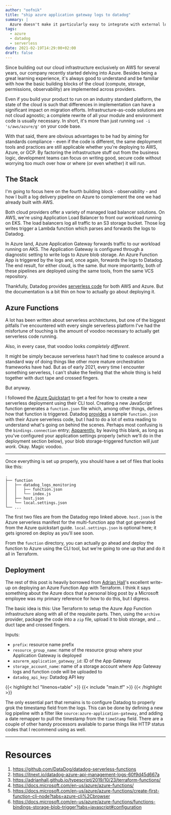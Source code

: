 ```yaml
---
author: "oofnik"
title: "ship azure application gateway logs to datadog"
summary: |
  Azure doesn't make it particularly easy to integrate with external logging and metrics providers. Here's one way to do it.
tags:
  - azure
  - datadog
  - serverless
date: 2021-02-19T14:29:00+02:00
draft: false
---
```


Since building out our cloud infrastructure exclusively on AWS for several years, our company recently started delving into Azure. Besides being a great learning experience, it's always good to understand and be familiar with how the basic building blocks of the cloud (compute, storage, permissions, observability) are implemented across providers.

Even if you build your product to run on an industry standard platform, the state of the cloud is such that differences in implementation can have a significant impact on migration efforts. Infrastructure-as-code solutions are not cloud agnostic; a complete rewrite of all your module and environment code is usually necessary. In short, it's more than just running `sed -i 's/aws/azure/g'` on your code base.

With that said, there are obvious advantages to be had by aiming for standards compliance - even if the code is different, the same deployment tools and practices are still applicable whether you're deploying to AWS, Azure, or GCP. By factoring the infrastructure stuff out from the business logic, development teams can focus on writing good, secure code without worrying too much over how or where (or even whether) it will run.

## The Stack

I'm going to focus here on the fourth building block - observability - and how I built a log delivery pipeline on Azure to complement the one we had already built with AWS.

Both cloud providers offer a variety of managed load balancer solutions. On AWS, we're using Application Load Balancer to front our workload running on EKS. The load balancers log all traffic to an S3 storage bucket. Those log writes trigger a Lambda function which parses and forwards the logs to Datadog.

In Azure land, Azure Application Gateway forwards traffic to our workload running on AKS. The Application Gateway is configured through a diagnostic setting to write logs to Azure blob storage. An Azure Function App is triggered by the logs and, once again, forwards the logs to Datadog. The end result, for either cloud, is the same. But more importantly, both of these pipelines are deployed using the same tools, from the same VCS repository.

Thankfully, Datadog provides [serverless code](https://github.com/DataDog/datadog-serverless-functions) for both AWS and Azure. But the documentation is a bit thin on how to actually go about deploying it.

## Azure Functions

A lot has been written about serverless architectures, but one of the biggest pitfalls I've encountered with every single serverless platform I've had the misfortune of touching is the amount of voodoo necessary to actually get serverless code running.

Also, in every case, that voodoo looks _completely different_. 

It might be simply because serverless hasn't had time to coalesce around a standard way of doing things like other more mature orchestration frameworks have had. But as of early 2021, every time I encounter something serverless, I can't shake the feeling that the whole thing is held together with duct tape and crossed fingers.

But anyway.

I followed the [Azure Quickstart](https://docs.microsoft.com/en-us/azure/azure-functions/create-first-function-cli-node?tabs=azure-cli%2Cbrowser) to get a feel for how to create a new serverless deployment using their CLI tool. Creating a new JavaScript function generates a `function.json` file which, among other things, defines how that function is triggered. Datadog [provides](https://github.com/DataDog/datadog-serverless-functions/tree/master/azure/blobs_logs_monitoring) a sample `function.json` with their Azure serverless code, but I had to do a lot of extra reading to understand what's going on behind the scenes. Perhaps most confusing is the `bindings.connection` entry; [Apparently](https://docs.microsoft.com/en-us/azure/azure-functions/functions-bindings-storage-blob-trigger?tabs=javascript#configuration), by leaving this blank, as long as you've configured your application settings properly (which we'll do in the deployment section below), your blob storage-triggered function will _just work_. Okay. Magic voodoo.

* * *

Once everything is set up properly, you should have a set of files that looks like this:

```shell
.
├── function
│   ├── datadog_logs_monitoring
│   │   ├── function.json
│   │   └── index.js
│   ├── host.json
│   └── local.settings.json
└── ...
```

The first two files are from the Datadog repo linked above. `host.json` is the Azure serverless manifest for the multi-function app that got generated from the Azure quickstart guide. `local.settings.json` is optional here; it gets ignored on deploy as you'll see soon.

From the `function` directory, you can actually go ahead and deploy the function to Azure using the CLI tool, but we're going to one up that and do it all in Terraform.

## Deployment

The rest of this post is heavily borrowed from [Adrian Hall](https://adrianhall.github.io/typescript/2019/10/23/terraform-functions/)'s excellent write-up on deploying an Azure Function App with Terraform. I think it says something about the Azure docs that a personal blog post by a Microsoft employee was my primary reference for how to do this, but I digress.

The basic idea is this: Use Terraform to setup the Azure App Function infrastructure along with all of the requisite parts. Then, using the `archive` provider, package the code into a `zip` file, upload it to blob storage, and ... duct tape and crossed fingers.

Inputs:
- `prefix`: resource name prefix
- `resource_group_name`: name of the resource group where your Application Gateway is deployed
- `azurerm_application_gateway_id`: ID of the App Gateway
- `storage_account_name`: name of a storage account where App Gateway logs and function code will be uploaded to
- `datadog_api_key`: Datadog API key

{{< highlight hcl "linenos=table" >}}
{{< include "main.tf" >}}
{{< /highlight >}}


The only essential part that remains is to configure Datadog to properly grok the timestamp field from the logs. This can be done by defining a new log pipeline with a filter like `source:azure-application-gateway`, and adding a date remapper to pull the timestamp from the `timeStamp` field. There are a couple of other handy processors available to parse things like HTTP status codes that I recommend using as well.

---
# Resources
1. https://github.com/DataDog/datadog-serverless-functions
1. https://itnext.io/datadog-azure-api-management-logs-60f9d45d667a
1. https://adrianhall.github.io/typescript/2019/10/23/terraform-functions/
1. https://docs.microsoft.com/en-us/azure/azure-functions/
1. https://docs.microsoft.com/en-us/azure/azure-functions/create-first-function-cli-node?tabs=azure-cli%2Cbrowser
1. https://docs.microsoft.com/en-us/azure/azure-functions/functions-bindings-storage-blob-trigger?tabs=javascript#configuration